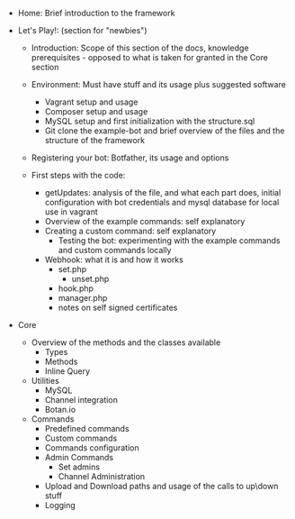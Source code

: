 - Home: Brief introduction to the framework

- Let's Play!: (section for "newbies")

  - Introduction: Scope of this section of the docs, knowledge prerequisites - opposed to what is taken for granted in the Core section

  - Environment: Must have stuff and its usage plus suggested software
    - Vagrant setup and usage
    - Composer setup and usage
    - MySQL setup and first initialization with the structure.sql
    - Git clone the example-bot and brief overview of the files and the structure of the framework

  - Registering your bot: Botfather, its usage and options

  - First steps with the code:
    - getUpdates: analysis of the file, and what each part does, initial configuration with bot credentials and mysql database for local use in vagrant
    - Overview of the example commands: self explanatory
    - Creating a custom command: self explanatory
      - Testing the bot: experimenting with the example commands and custom commands locally
    - Webhook: what it is and how it works
      - set.php
        - unset.php
      - hook.php
      - manager.php
      - notes on self signed certificates

- Core
  - Overview of the methods and the classes available
    - Types
    - Methods
    - Inline Query
  - Utilities
    - MySQL
    - Channel integration
    - Botan.io
  - Commands
    - Predefined commands
    - Custom commands
    - Commands configuration
    - Admin Commands
      - Set admins
      - Channel Administration
    - Upload and Download paths and usage of the calls to up\down stuff
    - Logging
